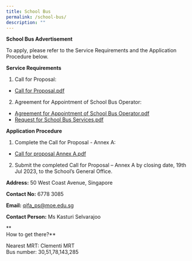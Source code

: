 ```yaml
---
title: School Bus
permalink: /school-bus/
description: ""
---
```

**School Bus Advertisement**

To apply, please refer to the Service Requirements and the Application Procedure below.

**Service Requirements**

1. Call for Proposal:
* [](/files/School%20Bus/call%20for%20proposal%20for%20appt.pdf)[Call for Proposal.pdf](/files/call%20for%20proposal.pdf)
2. Agreement for Appointment of School Bus Operator:
* [Agreement for Appointment of School Bus Operator.pdf](/files/School%20Bus/agreement%20for%20appt.pdf)
* [Request for School Bus Services.pdf](/files/School%20Bus/req%20for%20sch%20bus%20svc.pdf)


**Application Procedure**

1. Complete the Call for Proposal - Annex A:
* [Call for proposal Annex A.pdf](/files/School%20Bus/call%20for%20proposal.pdf)
2. Submit the completed Call for Proposal – Annex A by closing date, 19th Jul 2023, to the School’s General Office.

**Address:** 50 West Coast Avenue, Singapore

**Contact No:** 6778 3085

**Email:** qifa_ps@moe.edu.sg

**Contact Person:** Ms Kasturi Selvarajoo

**  
How to get there?**

Nearest MRT: Clementi MRT  
Bus number: 30,51,78,143,285
